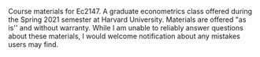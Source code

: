 Course materials for Ec2147. A graduate econometrics class offered during the Spring 2021 semester at Harvard University. Materials are offered "as is'' and without warranty. While I am unable to reliably answer questions about these materials, I would welcome notification about any mistakes users may find. 
